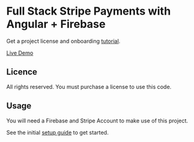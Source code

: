 # Full Stack Stripe Payments with Angular + Firebase

Get a project license and onboarding [tutorial]().

[Live Demo](https://stripe-elements.firebaseapp.com)

## Licence

All rights reserved. You must purchase a license to use this code. 

## Usage

You will need a Firebase and Stripe Account to make use of this project.

See the initial [setup guide]() to get started.